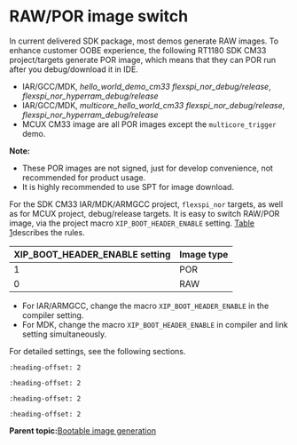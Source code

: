 # RAW/POR image switch 

In current delivered SDK package, most demos generate RAW images. To enhance customer OOBE experience, the following RT1180 SDK CM33 project/targets generate POR image, which means that they can POR run after you debug/download it in IDE.

-   IAR/GCC/MDK, *hello\_world\_demo\_cm33 flexspi\_nor\_debug/release*, *flexspi\_nor\_hyperram\_debug/release*
-   IAR/GCC/MDK, *multicore\_hello\_world\_cm33 flexspi\_nor\_debug/release*, *flexspi\_nor\_hyperram\_debug/release*
-   MCUX CM33 image are all POR images except the `multicore_trigger` demo.

**Note:**

-   These POR images are not signed, just for develop convenience, not recommended for product usage.
-   It is highly recommended to use SPT for image download.

For the SDK CM33 IAR/MDK/ARMGCC project, `flexspi_nor` targets, as well as for MCUX project, debug/release targets. It is easy to switch RAW/POR image, via the project macro `XIP_BOOT_HEADER_ENABLE` setting. [Table 1](#table_rules)describes the rules.

|XIP\_BOOT\_HEADER\_ENABLE setting|Image type|
|---------------------------------|----------|
|1|POR|
|0|RAW|

-   For IAR/ARMGCC, change the macro `XIP_BOOT_HEADER_ENABLE` in the compiler setting.
-   For MDK, change the macro `XIP_BOOT_HEADER_ENABLE` in compiler and link setting simultaneously.

For detailed settings, see the following sections.


```{include} ../topics/IAR_settings_for_image_type_switch.md
:heading-offset: 2
```

```{include} ../topics/armgcc_settings_for_image_type_switch.md
:heading-offset: 2
```

```{include} ../topics/MDK_setting_for_image_type_switch.md
:heading-offset: 2
```

```{include} ../topics/mcuxpresso_setting_for_image_type_switch.md
:heading-offset: 2
```

**Parent topic:**[Bootable image generation](../topics/bootable_image_generation.md)

